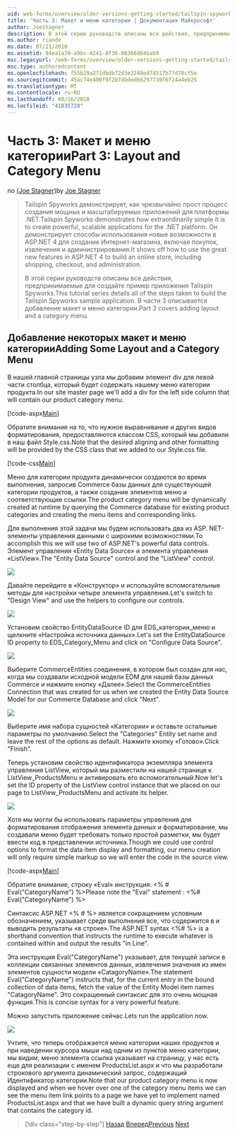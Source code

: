 ```yaml
---
uid: web-forms/overview/older-versions-getting-started/tailspin-spyworks/tailspin-spyworks-part-3
title: 'Часть 3: Макет и меню категории | Документация Майкрософт'
author: JoeStagner
description: В этой серии руководств описаны все действия, предпринимаемые для создайте пример приложения Tailspin Spyworks. В части 3 описывается добавление макет и меню категории.
ms.author: riande
ms.date: 07/21/2010
ms.assetid: 94ea1a70-a9bc-4241-8f36-08366d64bab9
msc.legacyurl: /web-forms/overview/older-versions-getting-started/tailspin-spyworks/tailspin-spyworks-part-3
msc.type: authoredcontent
ms.openlocfilehash: f55b29a271dbdb72d3e2249ed74517b77d78cf5e
ms.sourcegitcommit: 45ac74e400f9f2b7dbded66297730f6f14a4eb25
ms.translationtype: MT
ms.contentlocale: ru-RU
ms.lasthandoff: 08/16/2018
ms.locfileid: "41835728"
---
```

<a name="part-3-layout-and-category-menu"></a><span data-ttu-id="56692-104">Часть 3: Макет и меню категории</span><span class="sxs-lookup"><span data-stu-id="56692-104">Part 3: Layout and Category Menu</span></span>
====================
<span data-ttu-id="56692-105">по [(Joe Stagner)](https://github.com/JoeStagner)</span><span class="sxs-lookup"><span data-stu-id="56692-105">by [Joe Stagner](https://github.com/JoeStagner)</span></span>

> <span data-ttu-id="56692-106">Tailspin Spyworks демонстрирует, как чрезвычайно прост процесс создания мощных и масштабируемых приложений для платформы .NET.</span><span class="sxs-lookup"><span data-stu-id="56692-106">Tailspin Spyworks demonstrates how extraordinarily simple it is to create powerful, scalable applications for the .NET platform.</span></span> <span data-ttu-id="56692-107">Он демонстрирует способы использования новые возможности в ASP.NET 4 для создание Интернет-магазина, включая покупок, извлечения и администрирования.</span><span class="sxs-lookup"><span data-stu-id="56692-107">It shows off how to use the great new features in ASP.NET 4 to build an online store, including shopping, checkout, and administration.</span></span>
> 
> <span data-ttu-id="56692-108">В этой серии руководств описаны все действия, предпринимаемые для создайте пример приложения Tailspin Spyworks.</span><span class="sxs-lookup"><span data-stu-id="56692-108">This tutorial series details all of the steps taken to build the Tailspin Spyworks sample application.</span></span> <span data-ttu-id="56692-109">В части 3 описывается добавление макет и меню категории.</span><span class="sxs-lookup"><span data-stu-id="56692-109">Part 3 covers adding layout and a category menu.</span></span>


## <a id="_Toc260221669"></a>  <span data-ttu-id="56692-110">Добавление некоторых макет и меню категории</span><span class="sxs-lookup"><span data-stu-id="56692-110">Adding Some Layout and a Category Menu</span></span>

<span data-ttu-id="56692-111">В нашей главной страницы узла мы добавим элемент div для левой части столбца, который будет содержать нашему меню категории продукта.</span><span class="sxs-lookup"><span data-stu-id="56692-111">In our site master page we'll add a div for the left side column that will contain our product category menu.</span></span>

[!code-aspx[Main](tailspin-spyworks-part-3/samples/sample1.aspx)]

<span data-ttu-id="56692-112">Обратите внимание на то, что нужное выравнивание и других видов форматирования, предоставляются классом CSS, который мы добавили в наш файл Style.css.</span><span class="sxs-lookup"><span data-stu-id="56692-112">Note that the desired aligning and other formatting will be provided by the CSS class that we added to our Style.css file.</span></span>

[!code-css[Main](tailspin-spyworks-part-3/samples/sample2.css)]

<span data-ttu-id="56692-113">Меню для категории продукта динамически создаются во время выполнения, запросив Commerce базы данных для существующей категории продуктов, а также создание элементов меню и соответствующие ссылки.</span><span class="sxs-lookup"><span data-stu-id="56692-113">The product category menu will be dynamically created at runtime by querying the Commerce database for existing product categories and creating the menu items and corresponding links.</span></span>

<span data-ttu-id="56692-114">Для выполнения этой задачи мы будем использовать два из ASP. NET-элементы управления данными с широкими возможностями.</span><span class="sxs-lookup"><span data-stu-id="56692-114">To accomplish this we will use two of ASP.NET's powerful data controls.</span></span> <span data-ttu-id="56692-115">Элемент управления «Entity Data Source» и элемента управления «ListView».</span><span class="sxs-lookup"><span data-stu-id="56692-115">The "Entity Data Source" control and the "ListView" control.</span></span>

![](tailspin-spyworks-part-3/_static/image1.jpg)

<span data-ttu-id="56692-116">Давайте перейдите в «Конструктор» и используйте вспомогательные методы для настройки четыре элемента управления.</span><span class="sxs-lookup"><span data-stu-id="56692-116">Let's switch to "Design View" and use the helpers to configure our controls.</span></span>

![](tailspin-spyworks-part-3/_static/image2.jpg)

<span data-ttu-id="56692-117">Установим свойство EntityDataSource ID для EDS\_категории\_меню и щелкните «Настройка источника данных».</span><span class="sxs-lookup"><span data-stu-id="56692-117">Let's set the EntityDataSource ID property to EDS\_Category\_Menu and click on "Configure Data Source".</span></span>

![](tailspin-spyworks-part-3/_static/image3.jpg)

<span data-ttu-id="56692-118">Выберите CommerceEntities соединения, в котором был создан для нас, когда мы создавали исходной модели EDM для нашей базы данных Commerce и нажмите кнопку «Далее».</span><span class="sxs-lookup"><span data-stu-id="56692-118">Select the CommerceEntities Connection that was created for us when we created the Entity Data Source Model for our Commerce Database and click "Next".</span></span>

![](tailspin-spyworks-part-3/_static/image4.jpg)

<span data-ttu-id="56692-119">Выберите имя набора сущностей «Категории» и оставьте остальные параметры по умолчанию.</span><span class="sxs-lookup"><span data-stu-id="56692-119">Select the "Categories" Entity set name and leave the rest of the options as default.</span></span> <span data-ttu-id="56692-120">Нажмите кнопку «Готово».</span><span class="sxs-lookup"><span data-stu-id="56692-120">Click "Finish".</span></span>

<span data-ttu-id="56692-121">Теперь установим свойство идентификатора экземпляра элемента управления ListView, который мы разместили на нашей странице к ListView\_ProductsMenu и активировать его вспомогательный.</span><span class="sxs-lookup"><span data-stu-id="56692-121">Now let's set the ID property of the ListView control instance that we placed on our page to ListView\_ProductsMenu and activate its helper.</span></span>

![](tailspin-spyworks-part-3/_static/image5.jpg)

<span data-ttu-id="56692-122">Хотя мы могли бы использовать параметры управления для форматирования отображения элемента данных и форматирование, мы создавали меню будет требовать только простой разметки, мы будет ввести код в представлении источника.</span><span class="sxs-lookup"><span data-stu-id="56692-122">Though we could use control options to format the data item display and formatting, our menu creation will only require simple markup so we will enter the code in the source view.</span></span>

[!code-aspx[Main](tailspin-spyworks-part-3/samples/sample3.aspx)]

<span data-ttu-id="56692-123">Обратите внимание, строку «Eval» инструкция: &lt;% # Eval("CategoryName") %&gt;</span><span class="sxs-lookup"><span data-stu-id="56692-123">Please note the "Eval" statement : &lt;%# Eval("CategoryName") %&gt;</span></span>

<span data-ttu-id="56692-124">Синтаксис ASP.NET &lt;% # %&gt; является сокращением условным обозначением, указывает среде выполнения все, что содержится в и выводить результаты «в строке».</span><span class="sxs-lookup"><span data-stu-id="56692-124">The ASP.NET syntax &lt;%# %&gt; is a shorthand convention that instructs the runtime to execute whatever is contained within and output the results "in Line".</span></span>

<span data-ttu-id="56692-125">Эта инструкция Eval("CategoryName") указывает, для текущей записи в коллекции связанных элементов данных, извлечения значения из имен элементов сущности модели «CatagoryName».</span><span class="sxs-lookup"><span data-stu-id="56692-125">The statement Eval("CategoryName") instructs that, for the current entry in the bound collection of data items, fetch the value of the Entity Model item names "CatagoryName".</span></span> <span data-ttu-id="56692-126">Это сокращенный синтаксис для это очень мощная функция.</span><span class="sxs-lookup"><span data-stu-id="56692-126">This is concise syntax for a very powerful feature.</span></span>

<span data-ttu-id="56692-127">Можно запустить приложение сейчас.</span><span class="sxs-lookup"><span data-stu-id="56692-127">Lets run the application now.</span></span>

![](tailspin-spyworks-part-3/_static/image6.jpg)

<span data-ttu-id="56692-128">Учтите, что теперь отображается меню категории наших продуктов и при наведении курсора мыши над одним из пунктов меню категории, мы видим, меню элемента ссылка указывает на страницу, у нас есть еще для реализации с именем ProductsList.aspx и что мы разработали строкового аргумента динамический запрос, содержащий  Идентификатор категории.</span><span class="sxs-lookup"><span data-stu-id="56692-128">Note that our product category menu is now displayed and when we hover over one of the category menu items we can see the menu item link points to a page we have yet to implement named ProductsList.aspx and that we have built a dynamic query string argument that contains the category id.</span></span>

> [!div class="step-by-step"]
> <span data-ttu-id="56692-129">[Назад](tailspin-spyworks-part-2.md)
> [Вперед](tailspin-spyworks-part-4.md)</span><span class="sxs-lookup"><span data-stu-id="56692-129">[Previous](tailspin-spyworks-part-2.md)
[Next](tailspin-spyworks-part-4.md)</span></span>
